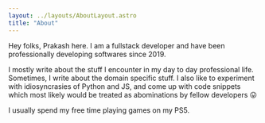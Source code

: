 ```yaml
---
layout: ../layouts/AboutLayout.astro
title: "About"
---
```


Hey folks, Prakash here. I am a fullstack developer and have been professionally developing softwares since 2019.  

I mostly write about the stuff I encounter in my day to day professional life. 
Sometimes, I write about the domain specific stuff. 
I also like to experiment with idiosyncrasies of Python and JS, and come up with code snippets 
which most likely would be treated as abominations by fellow developers 😛

I usually spend my free time playing games on my PS5.

